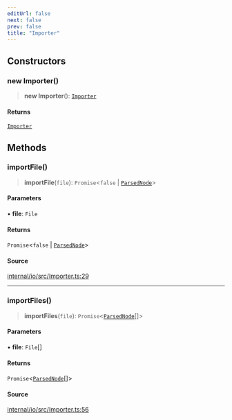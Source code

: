 ```yaml
---
editUrl: false
next: false
prev: false
title: "Importer"
---
```


## Constructors

### new Importer()

> **new Importer**(): [`Importer`](Importer.md)

#### Returns

[`Importer`](Importer.md)

## Methods

### importFile()

> **importFile**(`file`): `Promise`\<`false` \| [`ParsedNode`](../type-aliases/ParsedNode.md)\>

#### Parameters

• **file**: `File`

#### Returns

`Promise`\<`false` \| [`ParsedNode`](../type-aliases/ParsedNode.md)\>

#### Source

[internal/io/src/Importer.ts:29](https://github.com/nodenogg-in/alpha-p2p/blob/aa60360/internal/io/src/Importer.ts#L29)

***

### importFiles()

> **importFiles**(`file`): `Promise`\<[`ParsedNode`](../type-aliases/ParsedNode.md)[]\>

#### Parameters

• **file**: `File`[]

#### Returns

`Promise`\<[`ParsedNode`](../type-aliases/ParsedNode.md)[]\>

#### Source

[internal/io/src/Importer.ts:56](https://github.com/nodenogg-in/alpha-p2p/blob/aa60360/internal/io/src/Importer.ts#L56)
